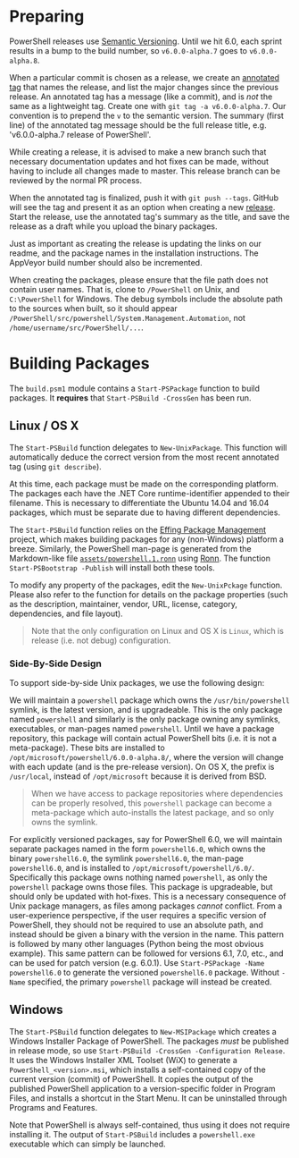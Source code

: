 Preparing
=========

PowerShell releases use [Semantic Versioning][semver]. 
Until we hit 6.0, each sprint results in a bump to the build number,
so `v6.0.0-alpha.7` goes to `v6.0.0-alpha.8`.

When a particular commit is chosen as a release,
we create an [annotated tag][tag] that names the release,
and list the major changes since the previous release. 
An annotated tag has a message (like a commit),
and is *not* the same as a lightweight tag.
Create one with `git tag -a v6.0.0-alpha.7`.
Our convention is to prepend the `v` to the semantic version. 
The summary (first line) of the annotated tag message should be the full release title, 
e.g. 'v6.0.0-alpha.7 release of PowerShell'.

While creating a release, it is advised to make a new branch such that
necessary documentation updates and hot fixes can be made,
without having to include all changes made to master.
This release branch can be reviewed by the normal PR process.

When the annotated tag is finalized, push it with `git push --tags`. 
GitHub will see the tag and present it as an option when creating a new [release][]. 
Start the release, use the annotated tag's summary as the title, 
and save the release as a draft while you upload the binary packages.

Just as important as creating the release is updating the links on our readme,
and the package names in the installation instructions.
The AppVeyor build number should also be incremented.

When creating the packages, please ensure that the file path does not contain user names.
That is, clone to `/PowerShell` on Unix, and `C:\PowerShell` for Windows.
The debug symbols include the absolute path to the sources when built,
so it should appear `/PowerShell/src/powershell/System.Management.Automation`,
not `/home/username/src/PowerShell/...`.

[semver]: http://semver.org/
[tag]: https://git-scm.com/book/en/v2/Git-Basics-Tagging
[release]: https://help.github.com/articles/creating-releases/

Building Packages
=================

The `build.psm1` module contains a `Start-PSPackage` function to build packages.
It **requires** that `Start-PSBuild -CrossGen` has been run.

Linux / OS X
------------

The `Start-PSBuild` function delegates to `New-UnixPackage`.
This function will automatically deduce the correct version from the most recent annotated tag (using `git describe`).

At this time, each package must be made on the corresponding platform.
The packages each have the .NET Core runtime-identifier appended to their filename.
This is necessary to differentiate the Ubuntu 14.04 and 16.04 packages,
which must be separate due to having different dependencies.

The `Start-PSBuild` function relies on the [Effing Package Management][fpm] project,
which makes building packages for any (non-Windows) platform a breeze.
Similarly, the PowerShell man-page is generated from the Markdown-like file
[`assets/powershell.1.ronn`][man] using [Ronn][].
The function `Start-PSBootstrap -Publish` will install both these tools.

To modify any property of the packages, edit the `New-UnixPckage` function.
Please also refer to the function for details on the package properties
(such as the description, maintainer, vendor, URL,
license, category, dependencies, and file layout).

> Note that the only configuration on Linux and OS X is `Linux`,
> which is release (i.e. not debug) configuration.

### Side-By-Side Design

To support side-by-side Unix packages, we use the following design:

We will maintain a `powershell` package
which owns the `/usr/bin/powershell` symlink,
is the latest version, and is upgradeable.
This is the only package named `powershell`
and similarly is the only package owning any symlinks,
executables, or man-pages named `powershell`.
Until we have a package repository,
this package will contain actual PowerShell bits
(i.e. it is not a meta-package).
These bits are installed to `/opt/microsoft/powershell/6.0.0-alpha.8/`,
where the version will change with each update
(and is the pre-release version).
On OS X, the prefix is `/usr/local`,
instead of `/opt/microsoft` because it is derived from BSD.

> When we have access to package repositories where dependencies can be properly resolved,
> this `powershell` package can become a meta-package which auto-installs the latest package,
> and so only owns the symlink.

For explicitly versioned packages, say for PowerShell 6.0,
we will maintain separate packages named in the form `powershell6.0`,
which owns the binary `powershell6.0`, the symlink `powershell6.0`,
the man-page `powershell6.0`,
and is installed to `/opt/microsoft/powershell/6.0/`.
Specifically this package owns nothing named `powershell`,
as only the `powershell` package owns those files.
This package is upgradeable, but should only be updated with hot-fixes.
This is a necessary consequence of Unix package managers,
as files among packages *cannot* conflict.
From a user-experience perspective,
if the user requires a specific version of PowerShell,
they should not be required to use an absolute path,
and instead should be given a binary with the version in the name.
This pattern is followed by many other languages
(Python being the most obvious example).
This same pattern can be followed for versions 6.1, 7.0, etc.,
and can be used for patch version (e.g. 6.0.1).
Use `Start-PSPackage -Name powershell6.0` to generate
the versioned `powershell6.0` package.
Without `-Name` specified, the primary `powershell`
package will instead be created.

[fpm]: https://github.com/jordansissel/fpm
[man]: ../../assets/powershell.1.ronn
[ronn]: https://github.com/rtomayko/ronn

Windows
-------

The `Start-PSBuild` function delegates to `New-MSIPackage` which creates a Windows Installer Package of PowerShell.
The packages *must* be published in release mode, so use `Start-PSBuild -CrossGen -Configuration Release`.
It uses the Windows Installer XML Toolset (WiX) to generate a `PowerShell_<version>.msi`, 
which installs a self-contained copy of the current version (commit) of PowerShell. 
It copies the output of the published PowerShell application to a version-specific folder in Program Files, 
and installs a shortcut in the Start Menu. 
It can be uninstalled through Programs and Features.

Note that PowerShell is always self-contained, thus using it does not require installing it. 
The output of `Start-PSBuild` includes a `powershell.exe` executable which can simply be launched.
